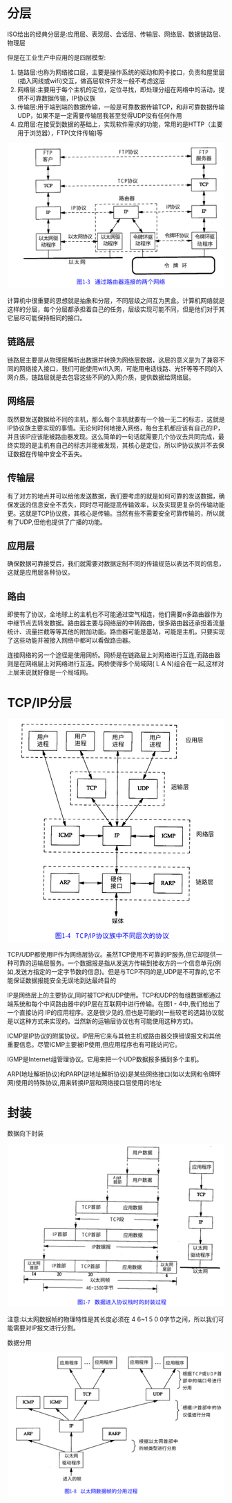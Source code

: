 # 分层
ISO给出的经典分层是:应用层、表现层、会话层、传输层、网络层、数据链路层、物理层

但是在工业生产中应用的是四层模型:
1. 链路层:也称为网络接口层，主要是操作系统的驱动和网卡接口，负责和屋里层(插入网线或wifi)交互，做高层软件开发一般不考虑这层
2. 网络层:主要用于每个主机的定位，定位寻找，即处理分组在网络中的活动，提供不可靠数据传输，IP协议族
3. 传输层:用于端到端的数据传输，一般是可靠数据传输TCP，和非可靠数据传输UDP，如果不是一定需要传输层我甚至觉得UDP没有任何作用
4. 应用层:在接受到数据的基础上，实现软件需求的功能，常用的是HTTP（主要用于浏览器），FTP(文件传输)等

![](img/2.png)

计算机中很重要的思想就是抽象和分层，不同层级之间互为黑盒。计算机网络就是这样的分层，每个分层都承担着自己的任务，层级实现可能不同，但是他们对于其它层尽可能保持相同的接口。

## 链路层
链路层主要是从物理层解析出数据并转换为网络层数据，这层的意义是为了兼容不同的网络接入接口，我们可能使用wifi入网，可能用电话线路、光钎等等不同的入网介质。链路层就是去包容这些不同的入网介质，提供数据给网络层。

## 网络层
既然要发送数据给不同的主机，那么每个主机就要有一个独一无二的标志，这就是IP协议族主要实现的事情。无论何时何地接入网络，每台主机都应该有自己的IP，并且该IP应该能被路由器发现。这么简单的一句话就需要几个协议去共同完成，最终实现的是主机有自己的标志并能被发现，其核心是定位，所以IP协议族并不去保证数据在传输中安全不丢失。

## 传输层
有了对方的地点并可以给他发送数据，我们要考虑的就是如何可靠的发送数据，确保发送的信息安全不丢失，同时尽可能提高传输效率，以及实现更复杂的传输功能更。这就是TCP协议族，其核心是传输。当然有些不需要安全可靠传输的，所以就有了UDP,但他也提供了广播的功能。

## 应用层
确保数据可靠接受后，我们就需要对数据定制不同的传输规范以表达不同的信息，这就是应用层各种协议。

## 路由
即使有了协议，全地球上的主机也不可能通过空气相连，他们需要n多路由器作为中继节点去转发数据。路由器主要与网络层的中转路由，很多路由器还承担着流量统计、流量拦截等等其他的附加功能。路由器可能是基站，可能是主机，只要实现了这些功能并被接入网络中都可以看做路由器。

连接网络的另一个途径是使用网桥。网桥是在链路层上对网络进行互连,而路由器则是在网络层上对网络进行互连。网桥使得多个局域网( L A N)组合在一起,这样对上层来说就好像是一个局域网。

# TCP/IP分层
![](img/3.png)

TCP/UDP都使用IP作为网络层协议。虽然TCP使用不可靠的IP服务,但它却提供一种可靠的运输层服务。一个数据报是指从发送方传输到接收方的一个信息单元(例如,发送方指定的一定字节数的信息)。但是与TCP不同的是,UDP是不可靠的,它不能保证数据报能安全无误地到达最终目的

IP是网络层上的主要协议,同时被TCP和UDP使用。TCP和UDP的每组数据都通过端系统和每个中间路由器中的IP层在互联网中进行传输。在图1 - 4中,我们给出了一个直接访问 IP的应用程序。这是很少见的,但也是可能的(一些较老的选路协议就是以这种方式来实现的。当然新的运输层协议也有可能使用这种方式)。

ICMP是IP协议的附属协议。IP层用它来与其他主机或路由器交换错误报文和其他重要信息。尽管ICMP主要被IP使用,但应用程序也有可能访问它。

IGMP是Internet组管理协议。它用来把一个UDP数据报多播到多个主机。

ARP(地址解析协议)和PARP(逆地址解析协议)是某些网络接口(如以太网和令牌环网)使用的特殊协议,用来转换IP层和网络接口层使用的地址

# 封装
数据向下封装

![](img/4.png)

注意:以太网数据帧的物理特性是其长度必须在 4 6~1 5 0 0字节之间，所以我们可能需要对IP报文进行分割。

数据分用

![](img/5.png)
